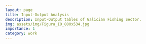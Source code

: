 ```yaml
---
layout: page
title: Input-Output Analysis
description: Input-Output tables of Galician Fishing Sector.
img: assets/img/Figura_IO_800x534.jpg
importance: 1
category: work
---
```


